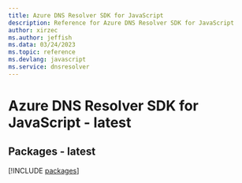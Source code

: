 ```yaml
---
title: Azure DNS Resolver SDK for JavaScript
description: Reference for Azure DNS Resolver SDK for JavaScript
author: xirzec
ms.author: jeffish
ms.data: 03/24/2023
ms.topic: reference
ms.devlang: javascript
ms.service: dnsresolver
---
```

# Azure DNS Resolver SDK for JavaScript - latest
## Packages - latest
[!INCLUDE [packages](dns-resolver-index.md)]